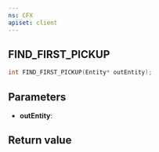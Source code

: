 ```yaml
---
ns: CFX
apiset: client
---
```

## FIND_FIRST_PICKUP

```c
int FIND_FIRST_PICKUP(Entity* outEntity);
```


## Parameters
* **outEntity**: 

## Return value
